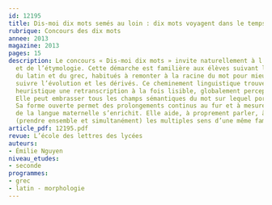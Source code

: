 ```yaml
---
id: 12195
title: Dis-moi dix mots semés au loin : dix mots voyagent dans le temps
rubrique: Concours des dix mots
annee: 2013
magazine: 2013
pages: 15
description: Le concours « Dis-moi dix mots » invite naturellement à l’étude du vocabulaire
  et de l’étymologie. Cette démarche est familière aux élèves suivant l’enseignement
  du latin et du grec, habitués à remonter à la racine du mot pour mieux ensuite en
  suivre l’évolution et les dérivés. Ce cheminement linguistique trouve dans la carte
  heuristique une retranscription à la fois lisible, globalement perceptible et diachronique.
  Elle peut embrasser tous les champs sémantiques du mot sur lequel porte l’étude.
  Sa forme ouverte permet des prolongements continus au fur et à mesure que la connaissance
  de la langue maternelle s’enrichit. Elle aide, à proprement parler, à com-prendre
  (prendre ensemble et simultanément) les multiples sens d’une même famille de mots.
article_pdf: 12195.pdf
revue: L’école des lettres des lycées
auteurs:
- Émilie Nguyen
niveau_etudes:
- seconde
programmes:
- grec
- latin - morphologie
---
```

